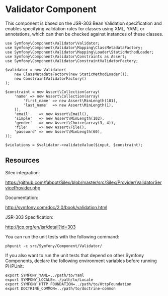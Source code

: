 Validator Component
===================

This component is based on the JSR-303 Bean Validation specification and
enables specifying validation rules for classes using XML, YAML or
annotations, which can then be checked against instances of these classes.

    use Symfony\Component\Validator\Validator;
    use Symfony\Component\Validator\Mapping\ClassMetadataFactory;
    use Symfony\Component\Validator\Mapping\Loader\StaticMethodLoader;
    use Symfony\Component\Validator\Constraints as Assert;
    use Symfony\Component\Validator\ConstraintValidatorFactory;

    $validator = new Validator(
        new ClassMetadataFactory(new StaticMethodLoader()),
        new ConstraintValidatorFactory()
    );

    $constraint = new Assert\Collection(array(
        'name' => new Assert\Collection(array(
            'first_name' => new Assert\MinLength(101),
            'last_name'  => new Assert\MinLength(1),
        )),
        'email'    => new Assert\Email(),
        'simple'   => new Assert\MinLength(102),
        'gender'   => new Assert\Choice(array(3, 4)),
        'file'     => new Assert\File(),
        'password' => new Assert\MinLength(60),
    ));

    $violations = $validator->validateValue($input, $constraint);

Resources
---------

Silex integration:

https://github.com/fabpot/Silex/blob/master/src/Silex/Provider/ValidatorServiceProvider.php

Documentation:

http://symfony.com/doc/2.0/book/validation.html

JSR-303 Specification:

http://jcp.org/en/jsr/detail?id=303

You can run the unit tests with the following command:

    phpunit -c src/Symfony/Component/Validator/

If you also want to run the unit tests that depend on other Symfony
Components, declare the following environment variables before running
PHPUnit:

    export SYMFONY_YAML=../path/to/Yaml
    export SYMFONY_LOCALE=../path/to/Locale
    export SYMFONY_HTTP_FOUNDATION=../path/to/HttpFoundation
    export DOCTRINE_COMMON=../path/to/doctrine-common
